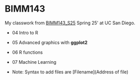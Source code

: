 # BIMM143
My classwork from [BIMM143_S25](https://bioboot.github.io/bimm143_S25/) Spring 25' at UC San Diego.

- 04 Intro to R 

- 05 Advanced graphics with **ggplot2**

- 06 R functions 

- 07 Machine Learning 

- Note: Syntax to add files are [Filename](Address of file)
